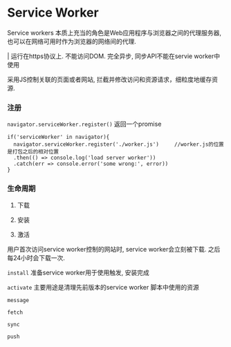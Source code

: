 # Service Worker

Service workers 本质上充当的角色是Web应用程序与浏览器之间的代理服务器, 也可以在网络可用时作为浏览器的网络间的代理.

| 运行在https协议上. 不能访问DOM. 完全异步, 同步API不能在servie worker中使用

采用JS控制关联的页面或者网站, 拦截并修改访问和资源请求，细粒度地缓存资源.

### 注册

`navigator.serviceWorker.register()` 返回一个promise

```
if('serviceWorker' in navigator){
  navigator.serviceWorker.register('./worker.js')     //worker.js的位置是打包之后的相对位置
  .then(() => console.log('load server worker'))
  .catch(err => console.error('some wrong:', error))
}

```

### 生命周期

 1. 下载

 2. 安装

 3. 激活

 用户首次访问service worker控制的网站时, service worker会立刻被下载. 之后每24小时会下载一次.

`install` 准备service worker用于使用触发, 安装完成

`activate` 主要用途是清理先前版本的service worker 脚本中使用的资源

`message`

`fetch`

`sync`

`push`
